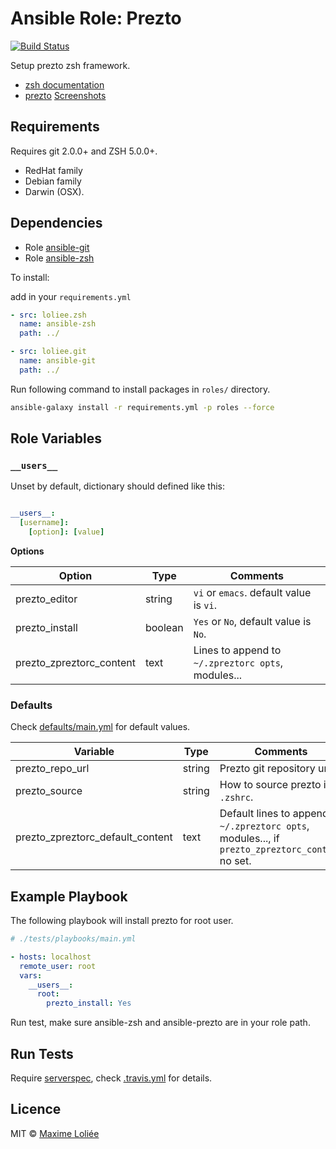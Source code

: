 # Ansible Role: Prezto

[![Build Status](https://travis-ci.org/loliee/ansible-prezto.svg?branch=master)](https://travis-ci.org/loliee/ansible-prezto)

Setup prezto zsh framework.

- [zsh documentation](http://www.zsh.org/)
- [prezto](https://github.com/sorin-ionescu/prezto>) [Screenshots](http://mikebuss.com/2014/04/07/customizing-prezto/)

## Requirements

Requires git 2.0.0+ and ZSH 5.0.0+.

- RedHat family
- Debian family
- Darwin (OSX).

## Dependencies

- Role [ansible-git](https://github.com/loliee/ansible-git)
- Role [ansible-zsh](https://github.com/loliee/ansible-zsh)

To install:

add in your `requirements.yml`

```yaml
- src: loliee.zsh
  name: ansible-zsh
  path: ../

- src: loliee.git
  name: ansible-git
  path: ../
```

Run following command to install packages in `roles/` directory.

```bash
ansible-galaxy install -r requirements.yml -p roles --force
```

## Role Variables

### `__users__`

Unset by default, dictionary should defined like this:

```yaml

__users__:
  [username]:
    [option]: [value]
```

**Options**

| Option                   | Type     | Comments                                                    |
|--------------------------|----------|-------------------------------------------------------------|
| prezto_editor            | string   | `vi` or `emacs`. default value is `vi`.                     |
| prezto_install           | boolean  | `Yes` or `No`, default value is `No`.                       |
| prezto_zpreztorc_content | text     | Lines to append to `~/.zpreztorc opts`, modules...          |

### Defaults

Check [defaults/main.yml](defaults/main.yml) for default values.

| Variable                         | Type     | Comments                                            |
|----------------------------------|----------|-----------------------------------------------------|
| prezto_repo_url                  | string   | Prezto git repository url.                          |
| prezto_source                    | string   | How to source prezto in `.zshrc`.                   |
| prezto_zpreztorc_default_content | text     | Default lines to append to `~/.zpreztorc opts`, modules..., if `prezto_zpreztorc_content` no set. |

## Example Playbook

The following playbook will install prezto for root user.

``` yaml
# ./tests/playbooks/main.yml

- hosts: localhost
  remote_user: root
  vars:
    __users__:
      root:
        prezto_install: Yes
```

Run test, make sure ansible-zsh and ansible-prezto are in your role path.

## Run Tests

Require [serverspec](http://serverspec.org/), check [.travis.yml](.travis.yml) for details.

## Licence

MIT © [Maxime Loliée](https://github.com/loliee/)
